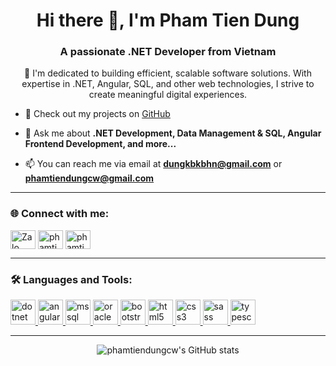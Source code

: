 <h1 align="center">Hi there 👋, I'm Pham Tien Dung</h1>
<h3 align="center">A passionate .NET Developer from Vietnam</h3>

<p align="center">
  🚀 I'm dedicated to building efficient, scalable software solutions. With expertise in .NET, Angular, SQL, and other web technologies, I strive to create meaningful digital experiences.
</p>

- 🔭 Check out my projects on [GitHub](https://github.com/phamtiendungcw?tab=repositories)

- 💬 Ask me about **.NET Development, Data Management & SQL, Angular Frontend Development, and more...**

- 📫 You can reach me via email at **dungkbkbhn@gmail.com** or **phamtiendungcw@gmail.com**

---

<h3 align="left">🌐 Connect with me:</h3>
<p align="left">
  <a href="https://zalo.me/84337198586" target="_blank"><img align="center" src="https://img.icons8.com/color/48/000000/zalo.png" alt="Zalo" height="30" width="40" /></a>
  <a href="https://fb.com/phamtiendungcw" target="_blank"><img align="center" src="https://raw.githubusercontent.com/rahuldkjain/github-profile-readme-generator/master/src/images/icons/Social/facebook.svg" alt="phamtiendungcw" height="30" width="40" /></a>
  <a href="https://linkedin.com/in/phamtiendungcw" target="_blank">
    <img align="center" src="https://raw.githubusercontent.com/rahuldkjain/github-profile-readme-generator/master/src/images/icons/Social/linked-in-alt.svg" alt="phamtiendungcw" height="30" width="40" />
  </a>
</p>

---

<h3 align="left">🛠️ Languages and Tools:</h3>
<p align="left">
  <a href="https://dotnet.microsoft.com/" target="_blank" rel="noreferrer">
    <img src="https://upload.wikimedia.org/wikipedia/commons/0/0e/Microsoft_.NET_logo.png" alt="dotnet" width="40" height="40"/>
  </a>
  <a href="https://angular.io" target="_blank" rel="noreferrer">
    <img src="https://upload.wikimedia.org/wikipedia/commons/c/cf/Angular_full_color_logo.svg" alt="angular" width="40" height="40"/>
  </a>
  <a href="https://www.microsoft.com/en-us/sql-server" target="_blank" rel="noreferrer">
    <img src="https://img.icons8.com/color/48/000000/microsoft-sql-server.png" alt="mssql" width="40" height="40"/>
  </a>
  <a href="https://www.oracle.com/database/" target="_blank" rel="noreferrer">
    <img src="https://upload.wikimedia.org/wikipedia/commons/5/50/Oracle_logo.svg" alt="oracle" width="40" height="40"/>
  </a>
  <a href="https://getbootstrap.com" target="_blank" rel="noreferrer">
    <img src="https://upload.wikimedia.org/wikipedia/commons/b/b2/Bootstrap_logo.svg" alt="bootstrap" width="40" height="40"/>
  </a>
  <a href="https://www.w3.org/html/" target="_blank" rel="noreferrer">
    <img src="https://upload.wikimedia.org/wikipedia/commons/6/61/HTML5_logo_and_wordmark.svg" alt="html5" width="40" height="40"/>
  </a>
  <a href="https://www.w3schools.com/css/" target="_blank" rel="noreferrer">
    <img src="https://upload.wikimedia.org/wikipedia/commons/d/d5/CSS3_logo_and_wordmark.svg" alt="css3" width="40" height="40"/>
  </a>
  <a href="https://sass-lang.com" target="_blank" rel="noreferrer">
    <img src="https://upload.wikimedia.org/wikipedia/commons/9/96/Sass_Logo_Color.svg" alt="sass" width="40" height="40"/>
  </a>
  <a href="https://www.typescriptlang.org/" target="_blank" rel="noreferrer">
    <img src="https://upload.wikimedia.org/wikipedia/commons/4/4c/Typescript_logo_2020.svg" alt="typescript" width="40" height="40"/>
  </a>
</p>

---

<p align="center">
  <img src="https://github-readme-stats.vercel.app/api?username=phamtiendungcw&show_icons=true&theme=radical" alt="phamtiendungcw's GitHub stats" />
</p>
